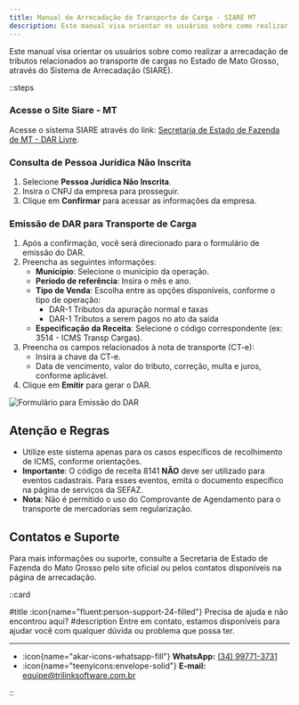 ```yaml
---
title: Manual de Arrecadação de Transporte de Carga - SIARE MT
description: Este manual visa orientar os usuários sobre como realizar a arrecadação de tributos relacionados ao transporte de cargas no Estado de Mato Grosso
---
```


Este manual visa orientar os usuários sobre como realizar a arrecadação de tributos relacionados ao transporte de cargas no Estado de Mato Grosso, através do Sistema de Arrecadação (SIARE). 

::steps

### Acesse o Site Siare - MT

Acesse o sistema SIARE através do link: [Secretaria de Estado de Fazenda de MT - DAR Livre](https://www.sefaz.mt.gov.br/arrecadacao/darlivre/menudarlivre).

### Consulta de Pessoa Jurídica Não Inscrita
1. Selecione **Pessoa Jurídica Não Inscrita**.
2. Insira o CNPJ da empresa para prosseguir.
3. Clique em **Confirmar** para acessar as informações da empresa.

### Emissão de DAR para Transporte de Carga
1. Após a confirmação, você será direcionado para o formulário de emissão do DAR.
2. Preencha as seguintes informações:
   - **Município**: Selecione o município da operação.
   - **Período de referência**: Insira o mês e ano.
   - **Tipo de Venda**: Escolha entre as opções disponíveis, conforme o tipo de operação:
     - DAR-1 Tributos da apuração normal e taxas
     - DAR-1 Tributos a serem pagos no ato da saída
   - **Especificação da Receita**: Selecione o código correspondente (ex: 3514 - ICMS Transp Cargas).
3. Preencha os campos relacionados à nota de transporte (CT-e):
   - Insira a chave da CT-e.
   - Data de vencimento, valor do tributo, correção, multa e juros, conforme aplicável.
4. Clique em **Emitir** para gerar o DAR.

![Formulário para Emissão do DAR](#)

## Atenção e Regras
- Utilize este sistema apenas para os casos específicos de recolhimento de ICMS, conforme orientações.
- **Importante**: O código de receita 8141 **NÃO** deve ser utilizado para eventos cadastrais. Para esses eventos, emita o documento específico na página de serviços da SEFAZ.
- **Nota**: Não é permitido o uso do Comprovante de Agendamento para o transporte de mercadorias sem regularização.

## Contatos e Suporte
Para mais informações ou suporte, consulte a Secretaria de Estado de Fazenda do Mato Grosso pelo site oficial ou pelos contatos disponíveis na página de arrecadação.

::card

#title
:icon{name="fluent:person-support-24-filled"} Precisa de ajuda e não encontrou aqui?
#description
Entre em contato, estamos disponíveis para ajudar você com qualquer dúvida ou problema que possa ter.

---

- :icon{name="akar-icons-whatsapp-fill"} **WhatsApp:** [(34) 99771-3731](https://wa.me/trilinksoftware)
- :icon{name="teenyicons:envelope-solid"} **E-mail:** [equipe@trilinksoftware.com.br](mailto:equipe@trilinksoftware.com.br)

::

